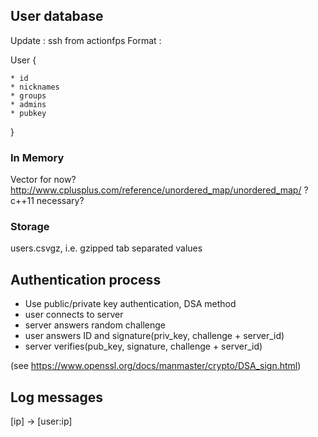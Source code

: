 ## User database

Update : ssh from actionfps
Format : 


User {

    * id
    * nicknames
    * groups
    * admins
    * pubkey

}

### In Memory
Vector for now? http://www.cplusplus.com/reference/unordered_map/unordered_map/ ? c++11 necessary?

### Storage

users.csvgz, i.e. gzipped tab separated values

## Authentication process

 * Use public/private key authentication, DSA method
  * user connects to server
  * server answers random challenge
  * user answers ID and signature(priv_key, challenge + server_id)
  * server verifies(pub_key, signature, challenge + server_id)

(see https://www.openssl.org/docs/manmaster/crypto/DSA_sign.html)

## Log messages

[ip] -> [user:ip]